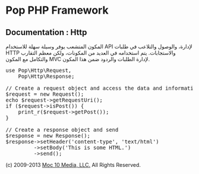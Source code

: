 Pop PHP Framework
=================

Documentation : Http
--------------------

المكون المتشعب يوفر وسيلة سهلة للاستخدام API لإدارة، والوصول والتلاعب في طلبات HTTP والاستجابات. يتم استخدامه في العديد من المكونات، ولكن معظم التقارب والتكامل مع المكون MVC لإدارة الطلبات والردود ضمن هذا المكون.

<pre>
use Pop\Http\Request,
    Pop\Http\Response;

// Create a request object and access the data and information
$request = new Request();
echo $request->getRequestUri();
if ($request->isPost()) {
    print_r($request->getPost());
}

// Create a response object and send
$response = new Response();
$response->setHeader('content-type', 'text/html')
         ->setBody('<html><body>This is some HTML.</body></html>')
         ->send();
</pre>

(c) 2009-2013 [Moc 10 Media, LLC.](http://www.moc10media.com) All Rights Reserved.
